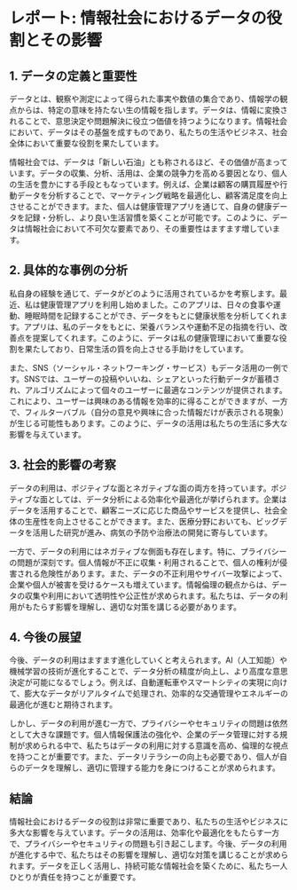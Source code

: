 # レポート: 情報社会におけるデータの役割とその影響

## 1. データの定義と重要性

データとは、観察や測定によって得られた事実や数値の集合であり、情報学の観点からは、特定の意味を持たない生の情報を指します。データは、情報に変換されることで、意思決定や問題解決に役立つ価値を持つようになります。情報社会において、データはその基盤を成すものであり、私たちの生活やビジネス、社会全体において重要な役割を果たしています。

情報社会では、データは「新しい石油」とも称されるほど、その価値が高まっています。データの収集、分析、活用は、企業の競争力を高める要因となり、個人の生活を豊かにする手段ともなっています。例えば、企業は顧客の購買履歴や行動データを分析することで、マーケティング戦略を最適化し、顧客満足度を向上させることができます。また、個人は健康管理アプリを通じて、自身の健康データを記録・分析し、より良い生活習慣を築くことが可能です。このように、データは情報社会において不可欠な要素であり、その重要性はますます増しています。

## 2. 具体的な事例の分析

私自身の経験を通じて、データがどのように活用されているかを考察します。最近、私は健康管理アプリを利用し始めました。このアプリは、日々の食事や運動、睡眠時間を記録することができ、データをもとに健康状態を分析してくれます。アプリは、私のデータをもとに、栄養バランスや運動不足の指摘を行い、改善点を提案してくれます。このように、データは私の健康管理において重要な役割を果たしており、日常生活の質を向上させる手助けをしています。

また、SNS（ソーシャル・ネットワーキング・サービス）もデータ活用の一例です。SNSでは、ユーザーの投稿やいいね、シェアといった行動データが蓄積され、アルゴリズムによって個々のユーザーに最適なコンテンツが提供されます。これにより、ユーザーは興味のある情報を効率的に得ることができますが、一方で、フィルターバブル（自分の意見や興味に合った情報だけが表示される現象）が生じる可能性もあります。このように、データの活用は私たちの生活に多大な影響を与えています。

## 3. 社会的影響の考察

データの利用は、ポジティブな面とネガティブな面の両方を持っています。ポジティブな面としては、データ分析による効率化や最適化が挙げられます。企業はデータを活用することで、顧客ニーズに応じた商品やサービスを提供し、社会全体の生産性を向上させることができます。また、医療分野においても、ビッグデータを活用した研究が進み、病気の予防や治療法の開発に寄与しています。

一方で、データの利用にはネガティブな側面も存在します。特に、プライバシーの問題が深刻です。個人情報が不正に収集・利用されることで、個人の権利が侵害される危険性があります。また、データの不正利用やサイバー攻撃によって、企業や個人が被害を受けるケースも増えています。情報倫理の観点からは、データの収集や利用において透明性や公正性が求められます。私たちは、データの利用がもたらす影響を理解し、適切な対策を講じる必要があります。

## 4. 今後の展望

今後、データの利用はますます進化していくと考えられます。AI（人工知能）や機械学習の技術が進化することで、データ分析の精度が向上し、より高度な意思決定が可能になるでしょう。例えば、自動運転車やスマートシティの実現に向けて、膨大なデータがリアルタイムで処理され、効率的な交通管理やエネルギーの最適化が進むと期待されます。

しかし、データの利用が進む一方で、プライバシーやセキュリティの問題は依然として大きな課題です。個人情報保護法の強化や、企業のデータ管理に対する規制が求められる中で、私たちはデータの利用に対する意識を高め、倫理的な視点を持つことが重要です。また、データリテラシーの向上も必要であり、個人が自らのデータを理解し、適切に管理する能力を身につけることが求められます。

## 結論

情報社会におけるデータの役割は非常に重要であり、私たちの生活やビジネスに多大な影響を与えています。データの活用は、効率化や最適化をもたらす一方で、プライバシーやセキュリティの問題も引き起こします。今後、データの利用が進化する中で、私たちはその影響を理解し、適切な対策を講じることが求められます。データを正しく活用し、持続可能な情報社会を築くために、私たち一人ひとりが責任を持つことが重要です。